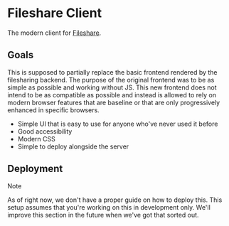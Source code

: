 # Fileshare Client

The modern client for [Fileshare](https://github.com/Reinachan/filesharing).

## Goals

This is supposed to partially replace the basic frontend rendered by the filesharing backend. The purpose of the original frontend was to be as simple as possible and working without JS. This new frontend does not intend to be as compatible as possible and instead is allowed to rely on modern browser features that are baseline or that are only progressively enhanced in specific browsers.

- Simple UI that is easy to use for anyone who've never used it before
- Good accessibility
- Modern CSS
- Simple to deploy alongside the server

## Deployment

> [!NOTE]
> As of right now, we don't have a proper guide on how to deploy this. This setup assumes that you're working on this in development only. We'll improve this section in the future when we've got that sorted out.
